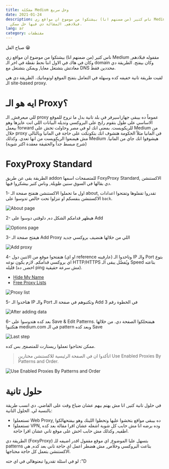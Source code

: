 ```yaml
---
title: مشكلة Medium وحل سريع
date: 2021-01-24
description: ناس كتير (من ضمنهم انا) بيشتكوا من موضوع ان مواقع زي Medium مقفوله
  فبلادهم, المقالة دي فيها حل ممكن.
lang: ar
category: مقتطفات
---
```

صباح الفل 😀

ناس كتير (من ضمنهم انا) بيشتكوا من موضوع ان مواقع زي Medium مقفوله فبلادهم, وكان في هاك في الاول اننا نحط نقطة في اخر الـ domain وكان بيفتح. الطريقة دي معادتش بتشتغل معايا, ويمكن بتشتغل مع DNS محددين فقط.

لقيت طريقة تانية خفيفه كده وسهلة في التعامل بتفتح الموقع اوتوماتيك. الطريقة دي هي الـ site-based proxy.

# ايه هو الـ Proxy؟

للي ميعرفش, الـ proxy عموماً ده بيبقى جهاز\سيرفر في بلد تانية بدل ما تروح للموقع الاساسي على طول بتقوم رايح على البروكسي وتديله البيانات اللي انت عايزها وهو بيعمل forward للريكويست. بمعنى انك لو في مصر وحاولت تخش على Medium من خلال proxy في المانيا مثلاً الحكومة هتشوف انك بتكونكت على حاجة في المانيا وبالتالي مش هيمنعوا الريكويست من انها تعدي. وكذلك Medium هيشوفوا انك جاي من المانيا. (شرح مبسط جداً والحقيقة معقدة اكتر شوية)

# FoxyProxy Standard
الطريقة بقى عن طريق addon للمتصفحات اسمها FoxyProxy Standard, الاكستنشن دي بقالها في السوق سنين طويلة, وناس كتير بيشكروا فيها.

1- اول ما تحملوا الاكستنشن هتفتح صفحة الـ about, تقدروا تقفلوها وتفتحوا اعدادات الاكستنشن بنفسكم او تنزلوا تحت خالص تدوسوا على `back`.

![About page](https://i.imgur.com/BuJEcVN.png)

2- هيظهر قدامكم الشكل ده, دلوقتي دوسوا على Add

![Options page](https://i.imgur.com/4GEJjSB.png)

3- هيفتح صفحة الـ Add Proxy اللي من خلالها هنضيف بروكسي جديد

![Add proxy](https://i.imgur.com/hVcEAqu.png)

4- هتفتحوا موقع من الاتنين دول (او اي reference عارفينه) وتاخدوا الـ IP والـ Port بتوع اي بروكسي قدامكم. لازم يكون نوعه HTTP/HTTPS ويُفضّل يبقى الـ Speed بتاعته قليله (اخضر, ده ping مش سرعة حقيقية).

- [Hide My Name](https://hidemy.name/en/proxy-list)
- [Free Proxy Lists](http://www.freeproxylists.net)

![Proxy list](https://i.imgur.com/2BK7joK.png)

5- هتاخدوا الـ IP والـ Port وتكتبوهم في صفحة الـ Add في الخطوة رقم 3

![After adding data](https://i.imgur.com/mwQYhp3.png)

6- بعد كده هتدوسوا على Save & Edit Patterns. هيفتحلكوا الصفحة دي. من خلالها هتكتبوا medium.com في الـ pattern وبعد كده Save

![Last step](https://i.imgur.com/0lMpMNb.png)

ممكن تحتاجوا تعملوا ريستارت للمتصفح, بس كده.

> اتأكدوا ان في الصفحة الرئيسية للاكستنشن مختارين Use Enabled Proxies By Patterns and Order.

![Use Enabled Proxies By Patterns and Order](https://i.imgur.com/vD8QCiN.png)

# حلول تانية
في حلول تانية كتير, انا مش بهتم بيهم عشان ضياع وقت على الفاضي. دي انسب طريقة بالنسبة لي. الحلول التانية:

- تستعملوا Web Proxy, ده بيبقى مواقع بتخشوا عليها وتحطوا اللينك وهو بيفتحهالكوا
- تستعملوا VPN, وده برضه انا مش حابب كل شوية اشغله عشان اقرا مقالة بعد كده اطفيه, وكذلك مش حابب اخش على موقع تاني عشان اقرا حاجة.

الطريقة دي (FoxyProxy) بتسهل عليا الموضوع, اي موقع مقفول اقدر اضيفه للـ patterns بتاعت البروكسي وخلاص, مش هضطر اعمل اي حاجة تاني بعد كده, هي الاكستنشن بتعمل كل حاجة محتاجها.

لو في اسئلة تقدروا تبعتوهالي في اي حته :"D
